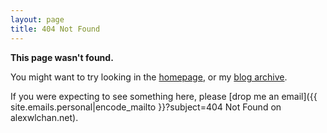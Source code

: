 ```yaml
---
layout: page
title: 404 Not Found
---
```


**This page wasn't found.**

You might want to try looking in the [homepage](/), or my [blog archive](/all-posts/).

If you were expecting to see something here, please [drop me an email]({{ site.emails.personal|encode_mailto }}?subject=404 Not Found on alexwlchan.net).

